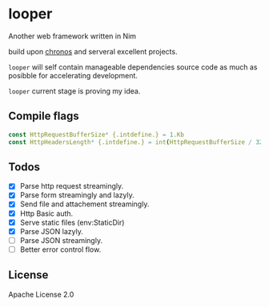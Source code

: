 # looper  

Another web framework written in Nim  

build upon [chronos](https://github.com/status-im/nim-chronos.git) and serveral excellent projects.

`looper` will self contain manageable dependencies source code as much as posibble for accelerating development.  

`looper` current stage is proving my idea.  

## Compile flags  

``` nim 
const HttpRequestBufferSize* {.intdefine.} = 1.Kb
const HttpHeadersLength* {.intdefine.} = int(HttpRequestBufferSize / 32) # 32 is sizeof MofuHeader
```

## Todos  

- [x] Parse http request streamingly.  
- [x] Parse form streamingly and lazyly.  
- [x] Send file and attachement streamingly.  
- [x] Http Basic auth.  
- [x] Serve static files (env:StaticDir)  
- [x] Parse JSON lazyly.  
- [ ] Parse JSON streamingly.  
- [ ] Better error control flow.  

## License  

Apache License 2.0
